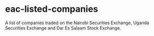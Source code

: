 # eac-listed-companies

A list of companies traded on the Nairobi Securities Exchange, Uganda Securities Exchange and Dar Es Salaam Stock Exchange.
